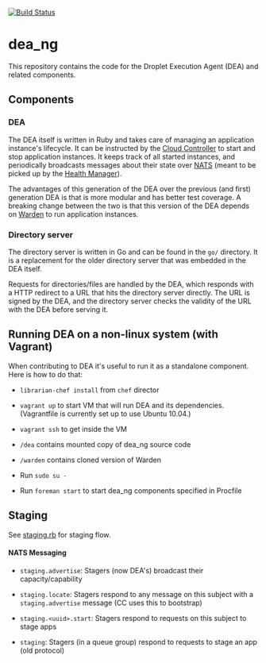 [![Build Status](https://travis-ci.org/cloudfoundry/dea_ng.png)](https://travis-ci.org/cloudfoundry/dea_ng)

# dea_ng

This repository contains the code for the Droplet Execution Agent (DEA)
and related components.

## Components

### DEA

The DEA itself is written in Ruby and takes care of managing an
application instance's lifecycle. It can be instructed by the [Cloud
Controller][cc] to start and stop application instances. It keeps track
of all started instances, and periodically broadcasts messages about
their state over [NATS][nats] (meant to be picked up by the [Health
Manager][hm]).

The advantages of this generation of the DEA over the previous (and
first) generation DEA is that is more modular and has better test
coverage. A breaking change between the two is that this version of the
DEA depends on [Warden][warden] to run application instances.

[cc]: https://github.com/cloudfoundry/cloud_controller_ng
[nats]: https://github.com/derekcollison/nats
[hm]: https://github.com/cloudfoundry/health_manager
[warden]: https://github.com/cloudfoundry/warden

### Directory server

The directory server is written in Go and can be found in the `go/`
directory. It is a replacement for the older directory server that was
embedded in the DEA itself.

Requests for directories/files are handled by the DEA, which responds
with a HTTP redirect to a URL that hits the directory server directly.
The URL is signed by the DEA, and the directory server checks the
validity of the URL with the DEA before serving it.


## Running DEA on a non-linux system (with Vagrant)

When contributing to DEA it's useful to run it as a standalone
component. Here is how to do that:

- `librarian-chef install` from `chef` director

- `vagrant up` to start VM that will run DEA and its dependencies.
  (Vagrantfile is currently set up to use Ubuntu 10.04.)

- `vagrant ssh` to get inside the VM

- `/dea` contains mounted copy of dea_ng source code

- `/warden` contains cloned version of Warden

- Run `sudo su -`

- Run `foreman start` to start dea_ng components specified in Procfile


## Staging

See [staging.rb](lib/dea/responders/staging.rb) for staging flow.

#### NATS Messaging

- `staging.advertise`: Stagers (now DEA's) broadcast their capacity/capability

- `staging.locate`: Stagers respond to any message on this subject with a
  `staging.advertise` message (CC uses this to bootstrap)

- `staging.<uuid>.start`: Stagers respond to requests on this subject to stage apps

- `staging`: Stagers (in a queue group) respond to requests to stage an app
  (old protocol)